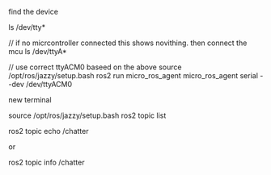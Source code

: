 




find the device

ls /dev/tty*


// if no micrcontroller connected this shows novithing. then connect the mcu
ls /dev/ttyA*




// use correct ttyACM0  baseed on the above
source /opt/ros/jazzy/setup.bash
ros2 run micro_ros_agent micro_ros_agent serial --dev /dev/ttyACM0





new terminal

source /opt/ros/jazzy/setup.bash
ros2 topic list

ros2 topic echo /chatter

or

ros2 topic info /chatter


